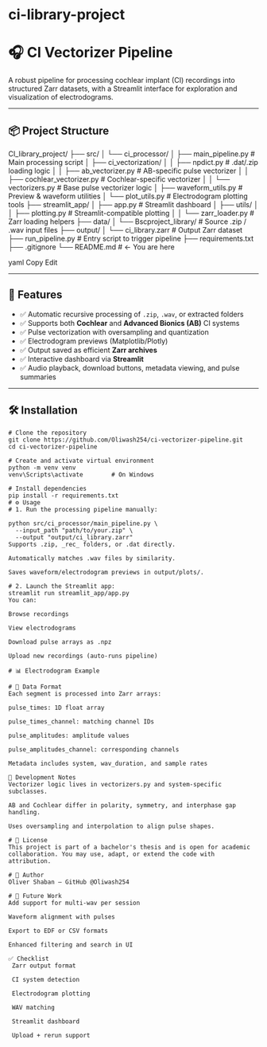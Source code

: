 # ci-library-project
# 🎧 CI Vectorizer Pipeline

A robust pipeline for processing cochlear implant (CI) recordings into structured Zarr datasets, with a Streamlit interface for exploration and visualization of electrodograms.

---

## 📦 Project Structure

CI_library_project/
├── src/
│ └── ci_processor/
│ ├── main_pipeline.py # Main processing script
│ ├── ci_vectorization/
│ │ ├── npdict.py # .dat/.zip loading logic
│ │ ├── ab_vectorizer.py # AB-specific pulse vectorizer
│ │ ├── cochlear_vectorizer.py # Cochlear-specific vectorizer
│ │ └── vectorizers.py # Base pulse vectorizer logic
│ ├── waveform_utils.py # Preview & waveform utilities
│ └── plot_utils.py # Electrodogram plotting tools
├── streamlit_app/
│ ├── app.py # Streamlit dashboard
│ ├── utils/
│ │ ├── plotting.py # Streamlit-compatible plotting
│ │ └── zarr_loader.py # Zarr loading helpers
├── data/
│ └── Bscproject_library/ # Source .zip / .wav input files
├── output/
│ └── ci_library.zarr # Output Zarr dataset
├── run_pipeline.py # Entry script to trigger pipeline
├── requirements.txt
├── .gitignore
└── README.md # ← You are here

yaml
Copy
Edit

---

## 🚀 Features

- ✅ Automatic recursive processing of `.zip`, `.wav`, or extracted folders
- ✅ Supports both **Cochlear** and **Advanced Bionics (AB)** CI systems
- ✅ Pulse vectorization with oversampling and quantization
- ✅ Electrodogram previews (Matplotlib/Plotly)
- ✅ Output saved as efficient **Zarr archives**
- ✅ Interactive dashboard via **Streamlit**
- ✅ Audio playback, download buttons, metadata viewing, and pulse summaries

---

## 🛠️ Installation

```
# Clone the repository
git clone https://github.com/Oliwash254/ci-vectorizer-pipeline.git
cd ci-vectorizer-pipeline

# Create and activate virtual environment
python -m venv venv
venv\Scripts\activate        # On Windows

# Install dependencies
pip install -r requirements.txt
# ⚙️ Usage
# 1. Run the processing pipeline manually:

python src/ci_processor/main_pipeline.py \
  --input_path "path/to/your.zip" \
  --output "output/ci_library.zarr"
Supports .zip, _rec_ folders, or .dat directly.

Automatically matches .wav files by similarity.

Saves waveform/electrodogram previews in output/plots/.

# 2. Launch the Streamlit app:
streamlit run streamlit_app/app.py
You can:

Browse recordings

View electrodograms

Download pulse arrays as .npz

Upload new recordings (auto-runs pipeline)

# 📊 Electrodogram Example

# 📁 Data Format
Each segment is processed into Zarr arrays:

pulse_times: 1D float array

pulse_times_channel: matching channel IDs

pulse_amplitudes: amplitude values

pulse_amplitudes_channel: corresponding channels

Metadata includes system, wav_duration, and sample rates

🧪 Development Notes
Vectorizer logic lives in vectorizers.py and system-specific subclasses.

AB and Cochlear differ in polarity, symmetry, and interphase gap handling.

Uses oversampling and interpolation to align pulse shapes.

# 📄 License
This project is part of a bachelor's thesis and is open for academic collaboration. You may use, adapt, or extend the code with attribution.

# 👤 Author
Oliver Shaban — GitHub @Oliwash254

# 🧠 Future Work
Add support for multi-wav per session

Waveform alignment with pulses

Export to EDF or CSV formats

Enhanced filtering and search in UI

✅ Checklist
 Zarr output format

 CI system detection

 Electrodogram plotting

 WAV matching

 Streamlit dashboard

 Upload + rerun support
